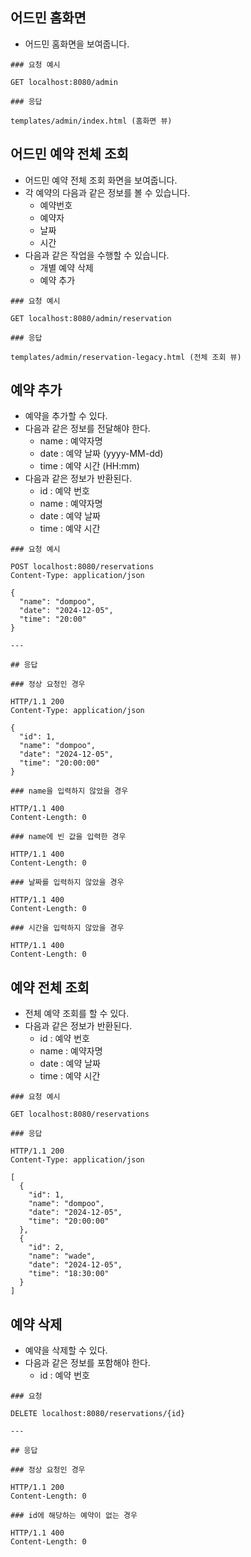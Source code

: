 ## 어드민 홈화면

- 어드민 홈화면을 보여줍니다.

```text
### 요청 예시

GET localhost:8080/admin

### 응답

templates/admin/index.html (홈화면 뷰)
```

## 어드민 예약 전체 조회

- 어드민 예약 전체 조회 화면을 보여줍니다.
- 각 예약의 다음과 같은 정보를 볼 수 있습니다.
  - 예약번호
  - 예약자
  - 날짜
  - 시간
- 다음과 같은 작업을 수행할 수 있습니다.
  - 개별 예약 삭제
  - 예약 추가

```text
### 요청 예시

GET localhost:8080/admin/reservation

### 응답

templates/admin/reservation-legacy.html (전체 조회 뷰)
```

## 예약 추가

- 예약을 추가할 수 있다.
- 다음과 같은 정보를 전달해야 한다.
  - name : 예약자명
  - date : 예약 날짜 (yyyy-MM-dd)
  - time : 예약 시간 (HH:mm)
- 다음과 같은 정보가 반환된다.
  - id : 예약 번호
  - name : 예약자명
  - date : 예약 날짜
  - time : 예약 시간

```text
### 요청 예시

POST localhost:8080/reservations
Content-Type: application/json

{
  "name": "dompoo",
  "date": "2024-12-05",
  "time": "20:00"
}

---

## 응답

### 정상 요청인 경우

HTTP/1.1 200
Content-Type: application/json

{
  "id": 1,
  "name": "dompoo",
  "date": "2024-12-05",
  "time": "20:00:00"
}

### name을 입력하지 않았을 경우

HTTP/1.1 400
Content-Length: 0

### name에 빈 값을 입력한 경우

HTTP/1.1 400
Content-Length: 0

### 날짜를 입력하지 않았을 경우

HTTP/1.1 400
Content-Length: 0

### 시간을 입력하지 않았을 경우

HTTP/1.1 400
Content-Length: 0
```

## 예약 전체 조회

- 전체 예약 조회를 할 수 있다.
- 다음과 같은 정보가 반환된다.
  - id : 예약 번호
  - name : 예약자명
  - date : 예약 날짜
  - time : 예약 시간

```text
### 요청 예시

GET localhost:8080/reservations

### 응답

HTTP/1.1 200
Content-Type: application/json

[
  {
    "id": 1,
    "name": "dompoo",
    "date": "2024-12-05",
    "time": "20:00:00"
  },
  {
    "id": 2,
    "name": "wade",
    "date": "2024-12-05",
    "time": "18:30:00"
  }
]
```

## 예약 삭제

- 예약을 삭제할 수 있다.
- 다음과 같은 정보를 포함해야 한다.
  - id : 예약 번호

```text
### 요청

DELETE localhost:8080/reservations/{id}

---

## 응답

### 정상 요청인 경우

HTTP/1.1 200 
Content-Length: 0

### id에 해당하는 예약이 없는 경우

HTTP/1.1 400
Content-Length: 0
```
